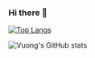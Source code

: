 ### Hi there 👋

<!--
**vuong-buihv/vuong-buihv** is a ✨ _special_ ✨ repository because its `README.md` (this file) appears on your GitHub profile.

Here are some ideas to get you started:

- 🔭 I’m currently working on ...
- 🌱 I’m currently learning ...
- 👯 I’m looking to collaborate on ...
- 🤔 I’m looking for help with ...
- 💬 Ask me about ...
- 📫 How to reach me: ...
- 😄 Pronouns: ...
- ⚡ Fun fact: ...
-->

[![Top Langs](https://github-readme-stats.vercel.app/api/top-langs/?username=vuong-buihv&layout=compact)](https://github.com/vuong-buihv)



![Vuong's GitHub stats](https://github-readme-stats.vercel.app/api?username=vuong-buihv&bg_color=30,e96443,904e95&title_color=fff&text_color=fff)
